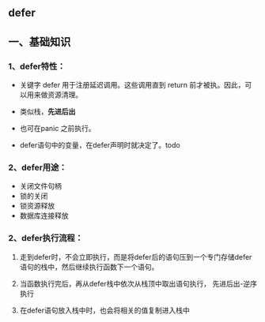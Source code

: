 ## defer
## 一、基础知识
### 1、defer特性：
* 关键字 defer 用于注册延迟调用。这些调用直到 return 前才被执。因此，可以用来做资源清理。

* 类似栈，**先进后出**
* 也可在panic 之前执行。

* defer语句中的变量，在defer声明时就决定了。todo

### 2、defer用途：
* 关闭文件句柄
* 锁的关闭
* 锁资源释放
* 数据库连接释放

### 2、defer执行流程：
1. 走到defer时，不会立即执行，而是将defer后的语句压到一个专门存储defer语句的栈中，然后继续执行函数下一个语句。

2. 当函数执行完后，再从defer栈中依次从栈顶中取出语句执行， 先进后出-逆序执行

3. 在defer语句放入栈中时，也会将相关的值复制进入栈中
